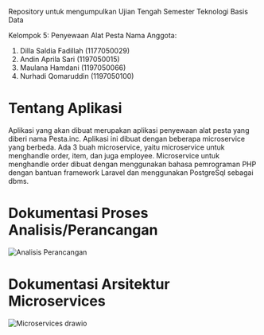 Repository untuk mengumpulkan Ujian Tengah Semester Teknologi Basis Data

Kelompok 5: Penyewaan Alat Pesta
Nama Anggota:
1. Dilla Saldia Fadillah (1177050029)
2. Andin Aprila Sari (1197050015)
3. Maulana Hamdani (1197050066)
4. Nurhadi Qomaruddin (1197050100)

# Tentang Aplikasi
Aplikasi yang akan dibuat merupakan aplikasi penyewaan alat pesta yang diberi nama Pesta.inc. Aplikasi ini dibuat dengan beberapa microservice yang berbeda. Ada 3 buah microservice, yaitu microservice untuk menghandle order, item, dan juga employee. Microservice untuk menghandle order dibuat dengan menggunakan bahasa pemrograman PHP dengan bantuan framework Laravel dan menggunakan PostgreSql sebagai dbms. 


# Dokumentasi Proses Analisis/Perancangan
![Analisis Perancangan](https://user-images.githubusercontent.com/92593820/198835379-780c1cd8-c160-4b1a-8b93-72505cea4272.png)




# Dokumentasi Arsitektur Microservices
![Microservices drawio](https://user-images.githubusercontent.com/92593820/198835277-f0925a40-ca2d-4a2e-9f8a-532c232d1241.png)


